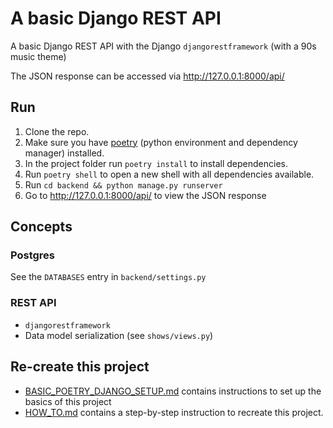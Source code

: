 # A basic Django REST API

A basic Django REST API with the Django `djangorestframework` (with a 90s music theme)

The JSON response can be accessed via <http://127.0.0.1:8000/api/>

## Run

1. Clone the repo.
2. Make sure you have [poetry](https://python-poetry.org/) (python environment and dependency manager) installed.
3. In the project folder run `poetry install` to install dependencies.
4. Run `poetry shell` to open a new shell with all dependencies available.
5. Run `cd backend && python manage.py runserver`
6. Go to <http://127.0.0.1:8000/api/> to view the JSON response

## Concepts

### Postgres

See the `DATABASES` entry in `backend/settings.py`

### REST API

- `djangorestframework`
- Data model serialization (see `shows/views.py`)

## Re-create this project

- [BASIC_POETRY_DJANGO_SETUP.md](./docs/BASIC_POETRY_DJANGO_SETUP.md) contains instructions to set up the basics of this project
- [HOW_TO.md](./docs/HOW_TO.md) contains a step-by-step instruction to recreate this project.